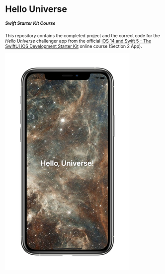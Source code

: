 # Hello Universe
##### Swift Starter Kit Course

This repository contains the completed project and the correct code for the *Hello Universe* challenger app from the official [iOS 14 and Swift 5 - The SwiftUI iOS Development Starter Kit](https://www.udemy.com/course/swift-starter-kit/) online course (Section 2 App).

<img src="Project Resources/AppComplete_HelloUniverse.png" width="400"/>
